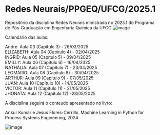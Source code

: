 # Redes Neurais/PPGEQ/UFCG/2025.1
Repositório da disciplina Redes Neurais ministrada no 2025.1 do Programa de Pós-Graduação em Engenharia Quimica da UFCG
![image](https://github.com/user-attachments/assets/b47c5422-627f-4af9-91ce-8314f968b080)

Calendário das aulas:

Andre: Aula 03 (Capítulo 3) - 26/03/2025  <br>
ELIZABETH: Aula 04 (Capítulo 4) - 02/04/2025 <br>
INGRID: Aula 05 (Capítulo 5) - 09/04/2025 <br>
EMILLY: Aula 06 (Capítulo 6) - 16/04/2025<br>
NATHÁLIA: Aula 07 (Capítulo 7) - 23/04/2025 <br>
LEOMÁRIO: Aula 08 (Capítulo 8) - 30/04/2025 <br>
ARTHUR: Aula 09 (Capítulo 9) - 07/05/2025 <br>
JUAN: Aula 10 (Capítulo 10) -  14/05/2025 <br>
VICTOR: Aula 11 (Capítulo 11) - 21/05/2025 <br>
JHONATA: Aula 12 (Capítulo 12) -28/05/2025




A disciplina seguirá o conteudo apresentado no livro:

Ankur Kumar e Jesus Flores-Cerrillo. Machine Learning in Python for Process Systems Engineering, 2024

![image](https://github.com/user-attachments/assets/eb11f396-4059-4f6e-8d50-e427f5d793d9)

